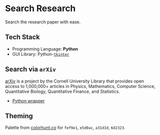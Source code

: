 # Search Research

Search the research paper with ease.

## Tech Stack

- Programming Language: **Python**
- GUI Library: Python-[`tkinter`](https://docs.python.org/3/library/tkinter.html)

## Search via `arXiv`

[arXiv](https://arxiv.org/) is a project by the Cornell University Library that provides open access to 1,000,000+ articles in Physics, Mathematics, Computer Science, Quantitative Biology, Quantitative Finance, and Statistics.

- [Python wrapper](https://pypi.org/project/arxiv/)

## Theming

Palette from [colorhunt.co](https://colorhunt.co/palette/fef9e1e5d0aca31d1d6d2323) for `fef9e1`, `e5d0ac`, `a31d1d`, `6d2323`.

